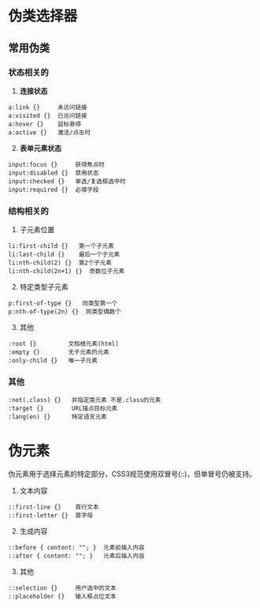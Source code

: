 # 伪类选择器

## 常用伪类

### 状态相关的

1. **连接状态**

```
a:link {}     未访问链接
a:visited {}  已访问链接
a:hover {}    鼠标悬停
a:active {}   激活/点击时
```

2. **表单元素状态**

```
input:focus {}     获得焦点时
input:disabled {}  禁用状态
input:checked {}   单选/复选框选中时
input:required {}  必填字段
```

### 结构相关的

1. 子元素位置

```
li:first-child {}   第一个子元素 
li:last-child {}    最后一个子元素 
li:nth-child(2) {}  第2个子元素 
li:nth-child(2n+1) {}  奇数位子元素 
```

2. 特定类型子元素

```
p:first-of-type {}   同类型第一个 
p:nth-of-type(2n) {}  同类型偶数个 
```

3. 其他

```
:root {}         文档根元素(html) 
:empty {}        无子元素的元素 
:only-child {}   唯一子元素 
```

### 其他

```
:not(.class) {}   非指定类元素 不是.class的元素
:target {}        URL锚点目标元素 
:lang(en) {}      特定语言元素 
```

# 伪元素

伪元素用于选择元素的特定部分，CSS3规范使用双冒号(::)，但单冒号仍被支持。

1. 文本内容
```
::first-line {}    首行文本 
::first-letter {}  首字母 
```
2. 生成内容
```
::before { content: ""; }  元素前插入内容 
::after { content: ""; }   元素后插入内容 
```
3. 其他
```
::selection {}     用户选中的文本 
::placeholder {}   输入框占位文本 
```
